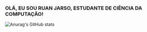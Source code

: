 ### OLÁ, EU SOU RUAN JARSO, ESTUDANTE DE CIÊNCIA DA COMPUTAÇÃO! 

![Anurag's GitHub stats](https://github-readme-stats.vercel.app/api?username=anuraghazra&theme=github_dark&show_icons=true)
